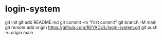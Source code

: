 # login-system
git init
git add README.md
git commit -m "first commit"
git branch -M main
git remote add origin https://github.com/REYADUL/login-system.git
git push -u origin main